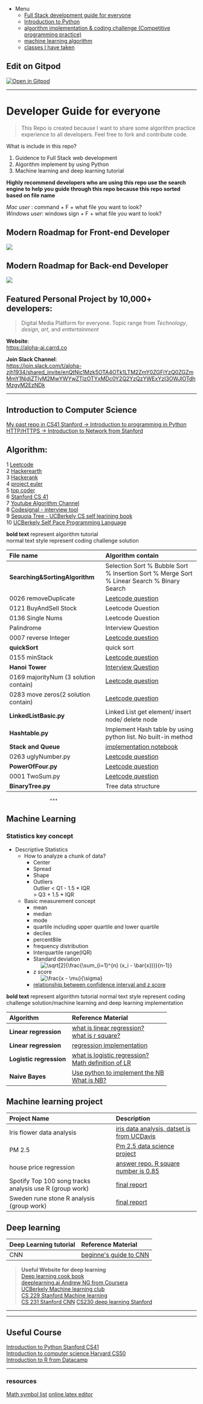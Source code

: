 - Menu
  - [Full Stack development guide for everyone](#modern-roadmap-for-front-end-developer)
  - [Introduction to Python](#algorithm)
  - [algorithm implementation & coding challenge (Competitive programming practice)](#algorithm)
  - [machine learning algorithm](#machine-learning)
  - [classes I have taken](#useful-course)


## Edit on Gitpod

[![Open in Gitpod](https://gitpod.io/button/open-in-gitpod.svg)](https://gitpod.io/#https://github.com/riederleeDEV/Python-Self-learning-guide-including-algorithm-and-ML-)

***


# Developer Guide for everyone

> This Repo is created because I want to share some algorithm practice experience to all developers. Feel free to fork and contribute code.

What is include in this repo?

1. Guidence to Full Stack web development
2. Algorithm implement by using Python
3. Machine learning and deep learning tutorial

**Highly recommend developers who are using this repo use the search engine to help you guide through this repo because this repo sorted based on file name**

*Mac user* : command + F + what file you want to look?<br />
*Windows user*: windows sign + F + what file you want to look?

## Modern Roadmap for Front-end Developer

![](https://miro.medium.com/max/2000/1*_EfUP-q18EfebxPgZ6BCbA.png)

## Modern Roadmap for Back-end Developer

![](https://miro.medium.com/max/2000/1*8sjdGRThKBI46WOqoaYmXg.png)

## Featured Personal Project by 10,000+ developers:

> Digital Media Platform for everyone. Topic range from *Technology*, *design*, *art*, and *enttertainment*

**Website**: <br />
https://aloha-ai.carrd.co

**Join Slack Channel**: <br />
https://join.slack.com/t/aloha-zjh1934/shared_invite/enQtNjc1Mzk5OTA4OTk1LTM2ZmY0ZGFiYzQ0ZGZmMmY1NjdjZTIyM2MwYWYwZTIzOTYxMDc0Y2Q2YzQzYWExYzI3OWJlOTdhMzgyM2EzNDk


***
## Introduction to Computer Science

[My past repo in CS41 Stanford -> Introduction to programming in Python](https://github.com/riederleeDEV/CS41-Stanford)
[HTTP/HTTPS -> Introduction to Network from Stanford](https://lagunita.stanford.edu/courses/Engineering/Networking/Winter2014/about)


## Algorithm:

1 [Leetcode](https://leetcode.com) <br />
2 [Hackerearth](https://www.hackerearth.com)  <br />
3 [Hackerank](http://hackerrank.com/) <br />
4 [project euler](https://projecteuler.net/problems) <br />
5 [top coder](http://topcoder.com) <br />
6 [Stanford CS 41](https://stanfordpython.com) <br />
7 [Youtube Algorithm Channel](https://www.youtube.com/channel/UCKvwPt6BifPP54yzH99ff1g) <br />
8 [Codesignal - interview tool](https://codesignal.com/)<br />
9 [Sequoia Tree - UCBerkely CS self learining book](https://sequoia-tree.github.io/) <br />
10 [UCBerkely Self Pace Programming Language](https://selfpaced.bitbucket.io/#/c/calendar) <br />

**bold text** represent algorithm tutorial <br />
normal text style represent coding challenge solution

| File name | Algorithm contain |
| :-- | :--|
| **Searching&SortingAlgorithm**  |   Selection Sort % Bubble Sort % Insertion Sort % Merge Sort % Linear Search % Binary Search|
| 0026 removeDuplicate | [Leetcode question](https://leetcode.com/problems/remove-duplicates-from-sorted-array/description/) |
| 0121 BuyAndSell Stock | Leetcode Question|
| 0136 Single Nums | Leetcode Question |
| Palindrome | Interview Question |
| 0007 reverse Integer | [Leetcode question](https://leetcode.com/problems/reverse-integer/) |
| **quickSort** | quick sort |
| 0155 minStack | [Leetcode question](https://leetcode.com/problems/min-stack/description/) |
| **Hanoi Tower** | [Interview Question](https://www.geeksforgeeks.org/c-program-for-tower-of-hanoi/) |
| 0169 majorityNum (3 solution contain)| [Leetcode question](https://leetcode.com/problems/majority-element/) |
| 0283 move zeros(2 solution contain) | [Leetcode question](https://leetcode.com/problems/move-zeroes/) |
| **LinkedListBasic.py** | Linked List get element/ insert node/ delete node|
| **Hashtable.py** | Implement Hash table by using python list. No built-in method |
| **Stack and Queue** | [implementation notebook](Sample-code/Implementation%20of%20Stack%20and%20que.ipynb)|
| 0263 uglyNumber.py | [Leetcode question](https://leetcode.com/problems/ugly-number/) |
| **PowerOfFour.py** | [Leetcode question](https://leetcode.com/problems/power-of-four/) |
| 0001 TwoSum.py | [Leetcode question](https://leetcode.com/problems/two-sum/) |
| **BinaryTree.py**| Tree data structure |


                    ***


## Machine Learning

### Statistics key concept

- Descriptive Statistics
  - How to analyze a chunk of data?
    - Center
    - Spread
    - Shape
    - Outliers <br />
    Outlier < Q1 - 1.5 * IQR <br />
            > Q3 + 1.5 * IQR
  - Basic measurement concept
    - mean
    - median
    - mode
    - quartile including upper quartile and lower quartile
    - deciles
    - percent8ile
    - frequency distribution
    - Interquartile range(IQR)
    - Standard deviation <br />
     &nbsp; &nbsp; &nbsp;<img src="https://latex.codecogs.com/gif.latex?\sqrt[2]{\frac{\sum_{i=1}^{n}&space;(x_i&space;-&space;\bar{x}))}{n-1}}" title="\sqrt[2]{\frac{\sum_{i=1}^{n} (x_i - \bar{x}))}{n-1}}" /><br />
    - z score <br />
     &nbsp; &nbsp; &nbsp;<img src="https://latex.codecogs.com/gif.latex?\frac{x&space;-&space;\mu}{\sigma}" title="\frac{x - \mu}{\sigma}" /><br />
    - [relationship between confidence interval and z score](https://www.mathsisfun.com/data/confidence-interval.html)




**bold text** represent algorithm tutorial
normal text style represent coding challenge solution/machine learning and deep learning implementation

| Algorithm | Reference Material |
| :-- | :-- |
| **Linear regression** | [what is linear regression?](https://medium.com/@benaikumar2/simple-linear-regression-made-simple-43f2e60bdbd5)<br /> [what is r square?](https://medium.com/@benaikumar2/r-square-coefficient-of-determination-f4f3c23329d9) |
| **Linear regression** | [regression implementation](/Sample-code/) |
| **Logistic regression** | [what is logistic regression?](https://www.datacamp.com/community/tutorials/understanding-logistic-regression-python) <br /> [Math definition of LR](https://web.stanford.edu/class/archive/cs/cs109/cs109.1178/lectureHandouts/220-logistic-regression.pdf)|
| **Naive Bayes** | [Use python to implement the NB](https://computational-communication.com/python-bayes/) <br /> [What is NB?](https://towardsdatascience.com/the-naive-bayes-classifier-e92ea9f47523) |

## Machine learning project
| Project Name | Description |
| :-- | :-- |
| Iris flower data analysis| [iris data analysis, datset is from UCDavis](Sample-code/irisdata) |
| PM 2.5 | [Pm 2.5 data science project](Sample-code/Pm2.5) |
|house price regression| [answer repo. R square number is 0.85](https://github.com/riederleeDEV/House-price-regression/tree/master) |
| Spotify Top 100 song tracks analysis use R (group work)| [final report](https://docs.google.com/document/d/1N7mgSK4OVxoDSl-R_wfbTTIZoQtobBYfvjl9xj619Dk/edit?usp=sharing) |
| Sweden rune stone R analysis (group work)| [final report](https://docs.google.com/document/d/1I6xL42B3kbmr-GisER8ty8lb6pKfWHc05GWuyOazDRs/edit?usp=sharing) |

## Deep learning
| Deep Learning tutorial | Reference Material |
| :-- | :-- |
|   CNN   | [beginne's guide to CNN](https://towardsdatascience.com/a-beginners-guide-to-convolutional-neural-networks-cnns-14649dbddce8)   |

>**Useful Website for deep learning**<br />
[Deep learning cook book](https://www.deeplearningbook.org/) <br />
[deeplearning.ai Andrew NG from Coursera](https://www.coursera.org/learn/convolutional-neural-networks/home/welcome)<br />
[UCBerkely Machine learning club](https://tjmachinelearning.com/schedule/1819) <br />
[CS 229 Stanford Machine learning](https://tjmachinelearning.com/schedule/1819) <br />
[CS 231 Stanford CNN](http://cs231n.stanford.edu/)
[CS230 deep learning Stanford](https://cs230.stanford.edu/syllabus/)

***
***

## Useful Course

[Introduction to Python Stanford CS41](https://stanfordpython.com/)<br />
[Introduction to computer science Harvard CS50](https://cs50.harvard.edu/college/2018/fall/)<br />
[Introduction to R from Datacamp](https://datacamp.com/courses/free-introduction-to-r)

***
### resources

[Math symbol list](https://www.rapidtables.com/math/symbols/Basic_Math_Symbols.html)
[online latex editor](https://www.codecogs.com/latex/eqneditor.php)


